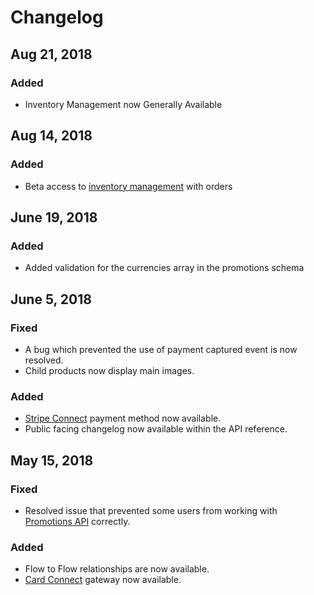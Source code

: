 # Changelog

## Aug 21, 2018

### Added

* Inventory Management now Generally Available

## Aug 14, 2018

### Added

* Beta access to [inventory management](https://developers.moltin.com/guides/work-with-inventory) with orders

## June 19, 2018

### Added

* Added validation for the currencies array in the promotions schema

## June 5, 2018

### Fixed

* A bug which prevented the use of payment captured event is now resolved.
* Child products now display main images.

### Added

* [Stripe Connect](../payments/paying-for-an-order/stripe-payments.md#pay-by-stripe-connect) payment method now available.
* Public facing changelog now available within the API reference.

## May 15, 2018

### Fixed

* Resolved issue that prevented some users from working with [Promotions API](../carts-and-checkout/promotions/) correctly.

### Added

* Flow to Flow relationships are now available.
* [Card Connect](../payments/gateways/configure-cardconnect.md) gateway now available.

